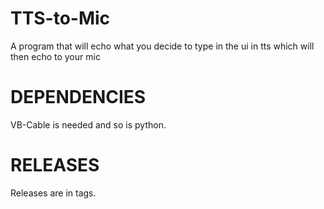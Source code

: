 # TTS-to-Mic
A program that will echo what you decide to type in the ui in tts which will then echo to your mic


# DEPENDENCIES

VB-Cable is needed and so is python.


# RELEASES

Releases are in tags.
